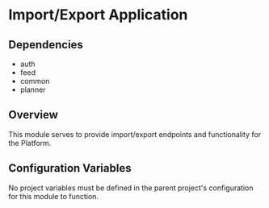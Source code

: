 # Import/Export Application

## Dependencies
- auth
- feed
- common
- planner

## Overview
This module serves to provide import/export endpoints and functionality for the Platform.

## Configuration Variables
No project variables must be defined in the parent project's configuration for this module to function.